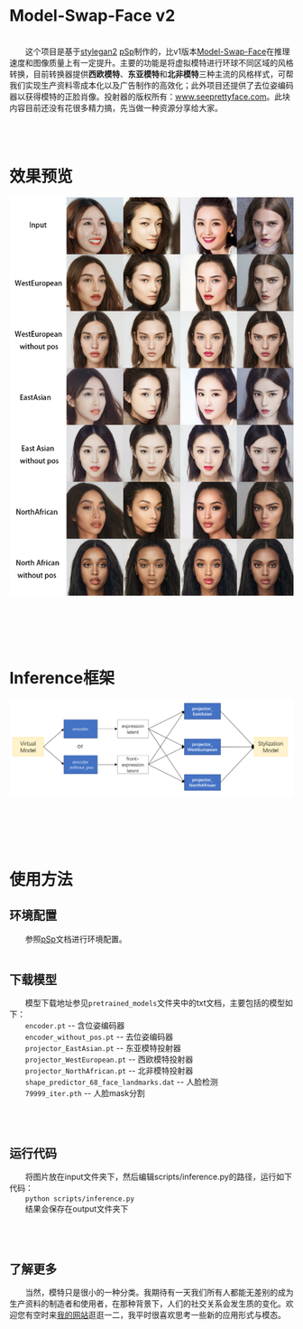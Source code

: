 # Model-Swap-Face v2
<br />
&emsp;&emsp;这个项目是基于<a href='https://github.com/NVlabs/stylegan2'>stylegan2</a> <a href='https://github.com/eladrich/pixel2style2pixel'>pSp</a>制作的，比v1版本<a href='https://github.com/a312863063/Model-Swap-Face'>Model-Swap-Face</a>在推理速度和图像质量上有一定提升。主要的功能是将虚拟模特进行环球不同区域的风格转换，目前转换器提供<b>西欧模特</b>、<b>东亚模特</b>和<b>北非模特</b>三种主流的风格样式，可帮我们实现生产资料零成本化以及广告制作的高效化；此外项目还提供了去位姿编码器以获得模特的正脸肖像。投射器的版权所有：<a href='http://www.seeprettyface.com'>www.seeprettyface.com</a>。此块内容目前还没有花很多精力搞，先当做一种资源分享给大家。<br /><br /><br /><br />

# 效果预览
<p align="center">
	<img src="https://github.com/a312863063/Model-Swap-Face_v2/blob/main/docs/model_stylization.jpg" alt="Sample">
</p>
<br /><br /><br /><br />

# Inference框架
<p align="center">
	<img src="https://github.com/a312863063/Model-Swap-Face_v2/blob/main/docs/infer_arch.png" alt="Sample">
</p>
<br /><br /><br /><br />

# 使用方法
## 环境配置
&emsp;&emsp;参照<a href='https://github.com/eladrich/pixel2style2pixel'>pSp</a>文档进行环境配置。<br /><br />

## 下载模型
&emsp;&emsp;模型下载地址参见`pretrained_models`文件夹中的txt文档，主要包括的模型如下：<br />
&emsp;&emsp;```encoder.pt``` -- 含位姿编码器<br />
&emsp;&emsp;```encoder_without_pos.pt``` -- 去位姿编码器<br />
&emsp;&emsp;```projector_EastAsian.pt``` -- 东亚模特投射器<br />
&emsp;&emsp;```projector_WestEuropean.pt``` -- 西欧模特投射器<br />
&emsp;&emsp;```projector_NorthAfrican.pt``` -- 北非模特投射器<br />
&emsp;&emsp;```shape_predictor_68_face_landmarks.dat``` -- 人脸检测<br />
&emsp;&emsp;```79999_iter.pth``` -- 人脸mask分割<br /><br /><br /><br />

## 运行代码
&emsp;&emsp;将图片放在input文件夹下，然后编辑scripts/inference.py的路径，运行如下代码：<br />
&emsp;&emsp;```python scripts/inference.py```<br />
&emsp;&emsp;结果会保存在output文件夹下<br /><br /><br /><br />

## 了解更多
&emsp;&emsp;当然，模特只是很小的一种分类。我期待有一天我们所有人都能无差别的成为生产资料的制造者和使用者，在那种背景下，人们的社交关系会发生质的变化。欢迎您有空时来<a href='http://www.seeprettyface.com'>我的网站</a>逛逛一二，我平时很喜欢思考一些新的应用形式与模态。
 

